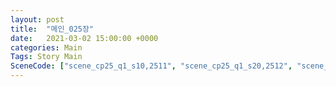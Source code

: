 ```yaml
---
layout: post
title:  "메인_025장"
date:   2021-03-02 15:00:00 +0000
categories: Main
Tags: Story Main
SceneCode: ["scene_cp25_q1_s10,2511", "scene_cp25_q1_s20,2512", "scene_cp25_q2_s10,2521", "scene_cp25_q2_s20,2522", "scene_cp25_q3_s10,2531", "scene_cp25_q3_s20,2532", "scene_cp25_q4_s10,2541", "scene_cp25_q4_s20,2542", "scene_cp25_q4_s30,2543"]
---
```

